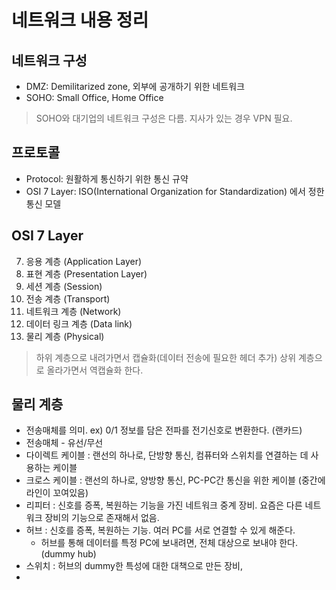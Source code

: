 # 네트워크 내용 정리
## 네트워크 구성
- DMZ: Demilitarized zone, 외부에 공개하기 위한 네트워크
- SOHO: Small Office, Home Office
> SOHO와 대기업의 네트워크 구성은 다름. 지사가 있는 경우 VPN 필요.
## 프로토콜
- Protocol: 원활하게 통신하기 위한 통신 규약
- OSI 7 Layer: ISO(International Organization for Standardization) 에서 정한 통신 모델
## OSI 7 Layer
7. 응용 계층 (Application Layer)
6. 표현 계층 (Presentation Layer)
5. 세션 계층 (Session)
4. 전송 계층 (Transport)
3. 네트워크 계층 (Network)
2. 데이터 링크 계층 (Data link)
1. 물리 계층 (Physical)
> 하위 계층으로 내려가면서 캡슐화(데이터 전송에 필요한 헤더 추가)
> 상위 계층으로 올라가면서 역캡슐화 한다.
## 물리 계층
- 전송매체를 의미. ex) 0/1 정보를 담은 전파를 전기신호로 변환한다. (랜카드)
- 전송매체 - 유선/무선
- 다이렉트 케이블 : 랜선의 하나로, 단방향 통신, 컴퓨터와 스위치를 연결하는 데 사용하는 케이블
- 크로스 케이블 : 랜선의 하나로, 양방향 통신, PC-PC간 통신을 위한 케이블 (중간에 라인이 꼬여있음)
- 리피터 : 신호를 증폭, 복원하는 기능을 가진 네트워크 중계 장비. 요즘은 다른 네트워크 장비의 기능으로 존재해서 없음.
- 허브 : 신호를 증폭, 복원하는 기능. 여러 PC를 서로 연결할 수 있게 해준다.
  - 허브를 통해 데이터를 특정 PC에 보내려면, 전체 대상으로 보내야 한다. (dummy hub)
- 스위치 : 허브의 dummy한 특성에 대한 대책으로 만든 장비, 
- 
